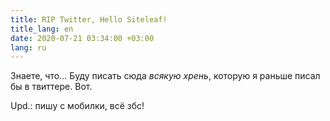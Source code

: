 ```yaml
---
title: RIP Twitter, Hello Siteleaf!
title_lang: en
date: 2020-07-21 03:34:00 +03:00
lang: ru
---
```


Знаете, что… Буду писать сюда _всякую хрень_, которую я раньше писал бы в твиттере. Вот.

Upd.: пишу с мобилки, всё збс!
